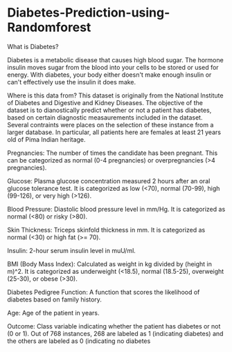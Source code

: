 # Diabetes-Prediction-using-Randomforest


What is Diabetes?

Diabetes is a metabolic disease that causes high blood sugar. The hormone insulin moves sugar from the blood into your cells to be stored or used for energy. With diabetes, your body either doesn't make enough insulin or can't effectively use the insulin it does make.

Where is this data from?
This dataset is originally from the National Institute of Diabetes and Digestive and Kidney Diseases. The objective of the dataset is to dianostically predict whether or not a patient has diabetes, based on
certain diagnostic measaurements included in the dataset. Several contraints were places on the selection of these instance from a larger database. In particular, all patients here are females at least 21 years
old of Pima Indian heritage.




Pregnancies: The number of times the candidate has been pregnant. This can be categorized as normal (0-4 pregnancies) or overpregnancies (>4 pregnancies).

Glucose: Plasma glucose concentration measured 2 hours after an oral glucose tolerance test. It is categorized as low (<70), normal (70-99), high (99-126), or very high (>126).

Blood Pressure: Diastolic blood pressure level in mm/Hg. It is categorized as normal (<80) or risky (>80).

Skin Thickness: Triceps skinfold thickness in mm. It is categorized as normal (<30) or high fat (>= 70).

Insulin: 2-hour serum insulin level in muU/ml.

BMI (Body Mass Index): Calculated as weight in kg divided by (height in m)^2. It is categorized as underweight (<18.5), normal (18.5-25), overweight (25-30), or obese (>30).

Diabetes Pedigree Function: A function that scores the likelihood of diabetes based on family history.

Age: Age of the patient in years.

Outcome: Class variable indicating whether the patient has diabetes or not (0 or 1). Out of 768 instances, 268 are labeled as 1 (indicating diabetes) and the others are labeled as 0 (indicating no diabetes
